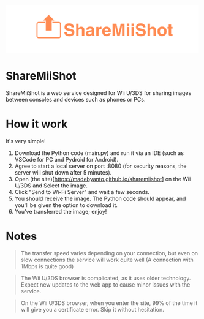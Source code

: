 
<img src="sharemiishot.png" alt="ShareMiiShot Logo">

# ShareMiiShot
ShareMiiShot is a web service designed for Wii U/3DS for sharing images between consoles and devices such as phones or PCs. 

# How it work

 It's very simple! 
 
1. Download the Python code (main.py) and run it via an IDE (such as VSCode for PC and Pydroid for Android).
2. Agree to start a local server on port :8080 (for security reasons, the server will shut down after 5 minutes).
3. Open (the site)[https://madebyanto.github.io/sharemiishot] on the Wii U/3DS and Select the image.
4. Click "Send to Wi-Fi Server" and wait a few seconds.
5. You should receive the image. The Python code should appear, and you'll be given the option to download it.
6. You've transferred the image; enjoy!

# Notes

> The transfer speed varies depending on your connection, but even on slow connections the service will work quite well (A connection with 1Mbps is quite good)

> The Wii U/3DS browser is complicated, as it uses older technology. Expect new updates to the web app to cause minor issues with the service.

> On the Wii U/3DS browser, when you enter the site, 99% of the time it will give you a certificate error. Skip it without hesitation.
